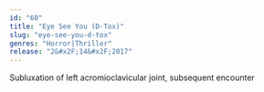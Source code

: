 ```yaml
---
id: "60"
title: "Eye See You (D-Tox)"
slug: "eye-see-you-d-tox"
genres: "Horror|Thriller"
release: "2&#x2F;14&#x2F;2017"
---
```


Subluxation of left acromioclavicular joint, subsequent encounter

